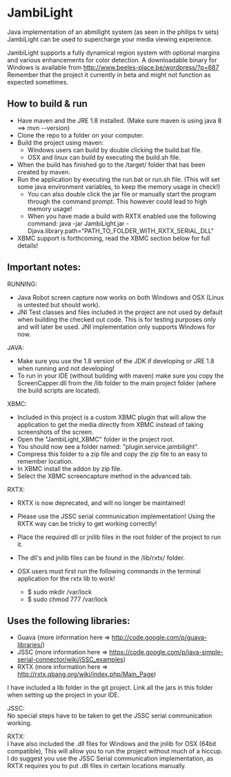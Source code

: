 JambiLight
==========

Java implementation of an abmilight system (as seen in the philips tv sets)
JambiLight can be used to supercharge your media viewing experience.

JambiLight supports a fully dynamical region system with optional margins and various enhancements for color detection.
A downloadable binary for Windows is available from http://www.beeles-place.be/wordpress/?p=687 Remember that the project it currently in beta and might not function as expected sometimes.

How to build & run
---------------------------------
- Have maven and the JRE 1.8 installed. (Make sure maven is using java 8 ==> mvn --version)
- Clone the repo to a folder on your computer.
- Build the project using maven:
  * Windows users can build by double clicking the build.bat file.
  * OSX and linux can build by executing the build.sh file.
- When the build has finished go to the /target/ folder that has been created by maven.
- Run the application by executing the run.bat or run.sh file. (This will set some java environment variables, to keep the memory usage in check!)
  * You can also double click the jar file or manually start the program through the command prompt. This however could lead to high memory usage!
  * When you have made a build with RXTX enabled use the following command: java -jar JambiLight.jar -Djava.library.path="PATH_TO_FOLDER_WITH_RXTX_SERIAL_DLL"
- XBMC support is forthcoming, read the XBMC section below for full details!

  
Important notes:
---------------------------------
RUNNING:
- Java Robot screen capture now works on both Windows and OSX (Linux is untested but should work).
- JNI Test classes and files included in the project are not used by default when building the checked out code. This is for testing purposes only and will later be used. JNI implementation only supports Windows for now.

JAVA:
- Make sure you use the 1.8 version of the JDK if developing or JRE 1.8 when running and not developing!
- To run in your IDE (without building with maven) make sure you copy the ScreenCapper.dll from the /lib folder to the main project folder (where the build scripts are located). 

XBMC:
- Included in this project is a custom XBMC plugin that will allow the application to get the media directly from XBMC instead of taking screenshots of the screen.
- Open the "JambiLight_XBMC" folder in the project root.
- You should now see a folder named: "plugin.service.jambilight".
- Compress this folder to a zip file and copy the zip file to an easy to remember location.
- In XBMC install the addon by zip file.
- Select the XBMC screencapture method in the advanced tab.

RXTX:
- RXTX is now deprecated, and will no longer be maintained!
- Please use the JSSC serial communication implementation! Using the RXTX way can be tricky to get working correctly!
- Place the required dll or jnilib files in the root folder of the project to run it.
- The dll's and jnilib files can be found in the /lib/rxtx/ folder.

- OSX users must first run the following commands in the terminal application for the rxtx lib to work!
  * $ sudo mkdir /var/lock
  * $ sudo chmod 777 /var/lock

  
Uses the following libraries:
---------------------------------
- Guava (more information here => http://code.google.com/p/guava-libraries/)
- JSSC (more information here => https://code.google.com/p/java-simple-serial-connector/wiki/jSSC_examples)
- RXTX (more information here => http://rxtx.qbang.org/wiki/index.php/Main_Page)

I have included a lib folder in the git project. Link all the jars in this folder when setting up the project in your IDE.

JSSC:  
No special steps have to be taken to get the JSSC serial communication working.

RXTX:  
I have also included the .dll files for Windows and the jnilib for OSX (64bit compatible), This will allow you to run the project without much of a hiccup.  
I do suggest you use the JSSC Serial communication implementation, as RXTX requires you to put .dll files in certain locations manually.
